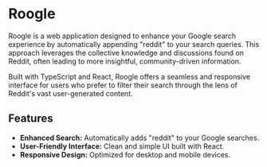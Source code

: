 # Roogle

Roogle is a web application designed to enhance your Google search experience by automatically appending "reddit" to your search queries. This approach leverages the collective knowledge and discussions found on Reddit, often leading to more insightful, community-driven information.

Built with TypeScript and React, Roogle offers a seamless and responsive interface for users who prefer to filter their search through the lens of Reddit's vast user-generated content.

## Features

- **Enhanced Search:** Automatically adds "reddit" to your Google searches.
- **User-Friendly Interface:** Clean and simple UI built with React.
- **Responsive Design:** Optimized for desktop and mobile devices.
